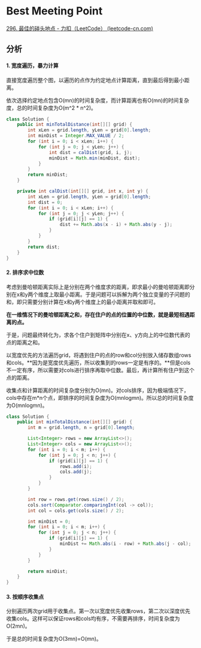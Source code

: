 # Best Meeting Point

[296. 最佳的碰头地点 - 力扣（LeetCode） (leetcode-cn.com)](https://leetcode-cn.com/problems/best-meeting-point/)

## 分析

#### 1. 宽度遍历，暴力计算

直接宽度遍历整个图，以遍历的点作为约定地点计算距离，直到最后得到最小距离。

依次选择约定地点包含O(mn)的时间复杂度，而计算距离也有O(mn)的时间复杂度，总的时间复杂度为O(m^2 * n^2)。

```java
class Solution {
    public int minTotalDistance(int[][] grid) {
        int xLen = grid.length, yLen = grid[0].length;
        int minDist = Integer.MAX_VALUE / 2;
        for (int i = 0; i < xLen; i++) {
            for (int j = 0; j < yLen; j++) {
                int dist = calDist(grid, i, j);
                minDist = Math.min(minDist, dist);
            }
        }
        return minDist;
    }

    private int calDist(int[][] grid, int x, int y) {
        int xLen = grid.length, yLen = grid[0].length;
        int dist = 0;
        for (int i = 0; i < xLen; i++) {
            for (int j = 0; j < yLen; j++) {
                if (grid[i][j] == 1) {
                    dist += Math.abs(x - i) + Math.abs(y - j);
                }
            }
        }
        return dist;
    }
}
```

#### 2. 排序求中位数

考虑到曼哈顿距离实际上是分别在两个维度求的距离，即求最小的曼哈顿距离即分别在x和y两个维度上取最小距离。于是问题可以拆解为两个独立变量的子问题的和，即只需要分别计算在x和y两个维度上的最小距离并取和即可。

**在一维情况下的曼哈顿距离之和，存在住户的点的位置的中位数，就是最短相遇距离的点。**

于是，问题最终转化为，求各个住户到矩阵中分别在x、y方向上的中位数代表的点的距离之和。

以宽度优先的方法遍历grid，将遇到住户的点的row和col分别放入储存数组rows和cols。**因为是宽度优先遍历，所以收集到的rows一定是有序的。**但是cols不一定有序，所以需要对cols进行排序再取中位数。最后，再计算所有住户到这个点的距离。

收集点和计算距离的时间复杂度分别为O(mn)。对cols排序，因为极端情况下，cols中存在m*n个点，即排序的时间复杂度为O(mnlogmn)。所以总的时间复杂度为O(mnlogmn)。

```java
class Solution {
    public int minTotalDistance(int[][] grid) {
        int m = grid.length, n = grid[0].length;

        List<Integer> rows = new ArrayList<>();
        List<Integer> cols = new ArrayList<>();
        for (int i = 0; i < m; i++) {
            for (int j = 0; j < n; j++) {
                if (grid[i][j] == 1) {
                    rows.add(i);
                    cols.add(j);
                }
            }
        }

        int row = rows.get(rows.size() / 2);
        cols.sort(Comparator.comparingInt(col -> col));
        int col = cols.get(cols.size() / 2);

        int minDist = 0;
        for (int i = 0; i < m; i++) {
            for (int j = 0; j < n; j++) {
                if (grid[i][j] == 1) {
                    minDist += Math.abs(i - row) + Math.abs(j - col);
                }
            }
        }

        return minDist;
    }
}
```

#### 3. 按顺序收集点

分别遍历两次grid用于收集点。第一次以宽度优先收集rows，第二次以深度优先收集cols。这样可以保证rows和cols均有序，不需要再排序，时间复杂度为O(2mn)。

于是总的时间复杂度为O(3mn)=O(mn)。
